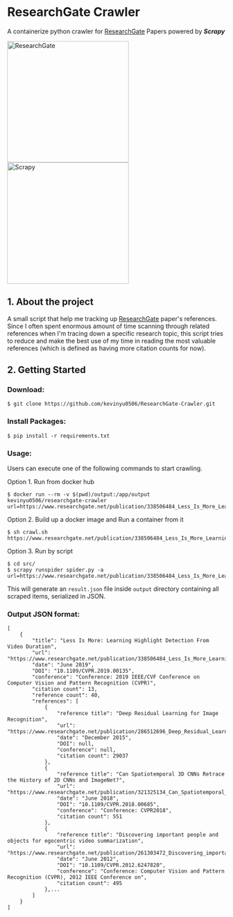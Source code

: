 # ResearchGate Crawler

A containerize python crawler for <a href="https://www.researchgate.net/">ResearchGate</a> Papers powered by ***Scrapy*** 

<a href="https://www.researchgate.net/"><img src="http://library.tmu.edu.tw/Upload/File/Form040602/20190318152002552.JPG" width="280" alt="ResearchGate"/></a>
<a href="https://scrapy.org/"><img src="https://miro.medium.com/max/1400/1*YJNS0JVl7RsVDTmORGZ6xA.png" width="280" alt="Scrapy"/></a>

## 1. About the project

A small script that help me tracking up <a href="https://www.researchgate.net/">ResearchGate</a> paper's references.
Since I often spent enormous amount of time scanning through related references when I'm tracing down a specific 
research topic, this script tries to reduce and make the best use of my time in reading the most valuable references (which is defined as having more citation counts for now). 

## 2. Getting Started

### Download:
```
$ git clone https://github.com/kevinyu0506/ResearchGate-Crawler.git
```

### Install Packages:
```
$ pip install -r requirements.txt
```

### Usage:

Users can execute one of the following commands to start crawling.

Option 1. Run from docker hub
```
$ docker run --rm -v $(pwd)/output:/app/output kevinyu0506/researchgate-crawler url=https://www.researchgate.net/publication/338506484_Less_Is_More_Learning_Highlight_Detection_From_Video_Duration
```

Option 2. Build up a docker image and Run a container from it
```
$ sh crawl.sh https://www.researchgate.net/publication/338506484_Less_Is_More_Learning_Highlight_Detection_From_Video_Duration
```

Option 3. Run by script
```
$ cd src/
$ scrapy runspider spider.py -a url=https://www.researchgate.net/publication/338506484_Less_Is_More_Learning_Highlight_Detection_From_Video_Duration
```
This will generate an `result.json` file inside `output` directory containing all scraped items, serialized in JSON.

### Output JSON format:

```
[
    {
        "title": "Less Is More: Learning Highlight Detection From Video Duration",
        "url": "https://www.researchgate.net/publication/338506484_Less_Is_More_Learning_Highlight_Detection_From_Video_Duration",
        "date": "June 2019",
        "DOI": "10.1109/CVPR.2019.00135",
        "conference": "Conference: 2019 IEEE/CVF Conference on Computer Vision and Pattern Recognition (CVPR)",
        "citation count": 13,
        "reference count": 40,
        "references": [
            {
                "reference title": "Deep Residual Learning for Image Recognition",
                "url": "https://www.researchgate.net/publication/286512696_Deep_Residual_Learning_for_Image_Recognition",
                "date": "December 2015",
                "DOI": null,
                "conference": null,
                "citation count": 29037
            },
            {
                "reference title": "Can Spatiotemporal 3D CNNs Retrace the History of 2D CNNs and ImageNet?",
                "url": "https://www.researchgate.net/publication/321325134_Can_Spatiotemporal_3D_CNNs_Retrace_the_History_of_2D_CNNs_and_ImageNet",
                "date": "June 2018",
                "DOI": "10.1109/CVPR.2018.00685",
                "conference": "Conference: CVPR2018",
                "citation count": 551
            },
            {
                "reference title": "Discovering important people and objects for egocentric video summarization",
                "url": "https://www.researchgate.net/publication/261303472_Discovering_important_people_and_objects_for_egocentric_video_summarization",
                "date": "June 2012",
                "DOI": "10.1109/CVPR.2012.6247820",
                "conference": "Conference: Computer Vision and Pattern Recognition (CVPR), 2012 IEEE Conference on",
                "citation count": 495
            },...
        ]
    }
]
```
